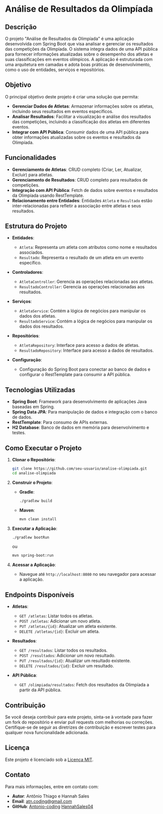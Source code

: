 # Análise de Resultados da Olimpíada

## Descrição

O projeto "Análise de Resultados da Olimpíada" é uma aplicação desenvolvida com Spring Boot que visa analisar e gerenciar os resultados das competições da Olimpíada. O sistema integra dados de uma API pública para fornecer informações atualizadas sobre o desempenho dos atletas e suas classificações em eventos olímpicos. A aplicação é estruturada com uma arquitetura em camadas e adota boas práticas de desenvolvimento, como o uso de entidades, serviços e repositórios.

## Objetivo

O principal objetivo deste projeto é criar uma solução que permita:
- **Gerenciar Dados de Atletas**: Armazenar informações sobre os atletas, incluindo seus resultados em eventos específicos.
- **Analisar Resultados**: Facilitar a visualização e análise dos resultados das competições, incluindo a classificação dos atletas em diferentes eventos.
- **Integrar com API Pública**: Consumir dados de uma API pública para obter informações atualizadas sobre os eventos e resultados da Olimpíada.

## Funcionalidades

- **Gerenciamento de Atletas**: CRUD completo (Criar, Ler, Atualizar, Excluir) para atletas.
- **Gerenciamento de Resultados**: CRUD completo para resultados de competições.
- **Integração com API Pública**: Fetch de dados sobre eventos e resultados da Olimpíada usando RestTemplate.
- **Relacionamento entre Entidades**: Entidades `Atleta` e `Resultado` estão inter-relacionadas para refletir a associação entre atletas e seus resultados.

## Estrutura do Projeto

- **Entidades**:
  - `Atleta`: Representa um atleta com atributos como nome e resultados associados.
  - `Resultado`: Representa o resultado de um atleta em um evento específico.

- **Controladores**:
  - `AtletaController`: Gerencia as operações relacionadas aos atletas.
  - `ResultadoController`: Gerencia as operações relacionadas aos resultados.

- **Serviços**:
  - `AtletaService`: Contém a lógica de negócios para manipular os dados dos atletas.
  - `ResultadoService`: Contém a lógica de negócios para manipular os dados dos resultados.

- **Repositórios**:
  - `AtletaRepository`: Interface para acesso a dados de atletas.
  - `ResultadoRepository`: Interface para acesso a dados de resultados.

- **Configuração**:
  - Configuração do Spring Boot para conectar ao banco de dados e configurar o RestTemplate para consumir a API pública.

## Tecnologias Utilizadas

- **Spring Boot**: Framework para desenvolvimento de aplicações Java baseadas em Spring.
- **Spring Data JPA**: Para manipulação de dados e integração com o banco de dados.
- **RestTemplate**: Para consumo de APIs externas.
- **H2 Database**: Banco de dados em memória para desenvolvimento e testes.

## Como Executar o Projeto

1. **Clonar o Repositório**:
   ```bash
   git clone https://github.com/seu-usuario/analise-olimpiada.git
   cd analise-olimpiada
   ```

2. **Construir o Projeto**:
   - **Gradle**:
     ```bash
     ./gradlew build
     ```
   - **Maven**:
     ```bash
     mvn clean install
     ```

3. **Executar a Aplicação**:
   ```bash
   ./gradlew bootRun
   ```
   ou
   ```bash
   mvn spring-boot:run
   ```

4. **Acessar a Aplicação**:
   - Navegue até `http://localhost:8080` no seu navegador para acessar a aplicação.

## Endpoints Disponíveis

- **Atletas**:
  - `GET /atletas`: Listar todos os atletas.
  - `POST /atletas`: Adicionar um novo atleta.
  - `PUT /atletas/{id}`: Atualizar um atleta existente.
  - `DELETE /atletas/{id}`: Excluir um atleta.

- **Resultados**:
  - `GET /resultados`: Listar todos os resultados.
  - `POST /resultados`: Adicionar um novo resultado.
  - `PUT /resultados/{id}`: Atualizar um resultado existente.
  - `DELETE /resultados/{id}`: Excluir um resultado.

- **API Pública**:
  - `GET /olimpiada/resultados`: Fetch dos resultados da Olimpíada a partir da API pública.

## Contribuição

Se você deseja contribuir para este projeto, sinta-se à vontade para fazer um fork do repositório e enviar pull requests com melhorias ou correções. Certifique-se de seguir as diretrizes de contribuição e escrever testes para qualquer nova funcionalidade adicionada.

## Licença

Este projeto é licenciado sob a [Licença MIT](LICENSE).

## Contato

Para mais informações, entre em contato com:

- **Autor**: Antônio Thiago e Hannah Sales
- **Email**: atn.coding@gmail.com 
- **GitHub**: [Antonio-coding](https://github.com/Antonio-coding)  [HannahSales04](https://github.com/HannahSales04)
